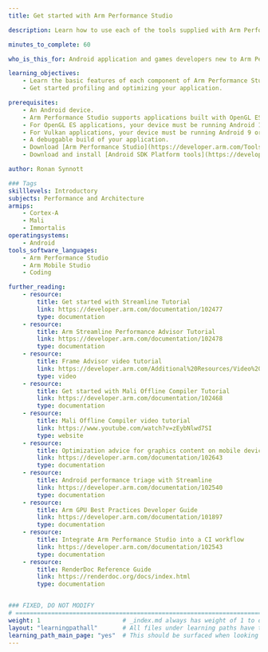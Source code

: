 ```yaml
---
title: Get started with Arm Performance Studio

description: Learn how to use each of the tools supplied with Arm Performance Studio (formerly known as Arm Mobile Studio).

minutes_to_complete: 60

who_is_this_for: Android application and games developers new to Arm Performance Studio.

learning_objectives:
    - Learn the basic features of each component of Arm Performance Studio. 
    - Get started profiling and optimizing your application.

prerequisites:
    - An Android device.
    - Arm Performance Studio supports applications built with OpenGL ES versions 2.0 to 3.2, or Vulkan versions 1.0 to 1.2.
    - For OpenGL ES applications, your device must be running Android 10 or later.
    - For Vulkan applications, your device must be running Android 9 or later.
    - A debuggable build of your application. 
    - Download [Arm Performance Studio](https://developer.arm.com/Tools%20and%20Software/Arm%20Performance%20Studio#Downloads) and install it, following the [Install Guide](/install-guides/ams). It is supported on Windows, Linux, and macOS host platforms.
    - Download and install [Android SDK Platform tools](https://developer.android.com/studio/releases/platform-tools.html). Required for [Android Debug bridge (adb)](https://developer.android.com/studio/command-line/adb).

author: Ronan Synnott

### Tags
skilllevels: Introductory
subjects: Performance and Architecture
armips:
    - Cortex-A
    - Mali
    - Immortalis
operatingsystems:
    - Android
tools_software_languages:
    - Arm Performance Studio
    - Arm Mobile Studio
    - Coding

further_reading:
    - resource:
        title: Get started with Streamline Tutorial
        link: https://developer.arm.com/documentation/102477
        type: documentation
    - resource:
        title: Arm Streamline Performance Advisor Tutorial
        link: https://developer.arm.com/documentation/102478
        type: documentation
    - resource:
        title: Frame Advisor video tutorial
        link: https://developer.arm.com/Additional%20Resources/Video%20Tutorials/Capture%20and%20analyze%20a%20problem%20frame%20with%20Frame%20Advisor
        type: video
    - resource:
        title: Get started with Mali Offline Compiler Tutorial
        link: https://developer.arm.com/documentation/102468
        type: documentation
    - resource:
        title: Mali Offline Compiler video tutorial
        link: https://www.youtube.com/watch?v=zEybNlwd7SI
        type: website
    - resource:
        title: Optimization advice for graphics content on mobile devices
        link: https://developer.arm.com/documentation/102643
        type: documentation
    - resource:
        title: Android performance triage with Streamline
        link: https://developer.arm.com/documentation/102540
        type: documentation
    - resource:
        title: Arm GPU Best Practices Developer Guide
        link: https://developer.arm.com/documentation/101897
        type: documentation
    - resource:
        title: Integrate Arm Performance Studio into a CI workflow
        link: https://developer.arm.com/documentation/102543
        type: documentation
    - resource:
        title: RenderDoc Reference Guide
        link: https://renderdoc.org/docs/index.html
        type: documentation


### FIXED, DO NOT MODIFY
# ================================================================================
weight: 1                       # _index.md always has weight of 1 to order correctly
layout: "learningpathall"       # All files under learning paths have this same wrapper
learning_path_main_page: "yes"  # This should be surfaced when looking for related content. Only set for _index.md of learning path content.
---
```

